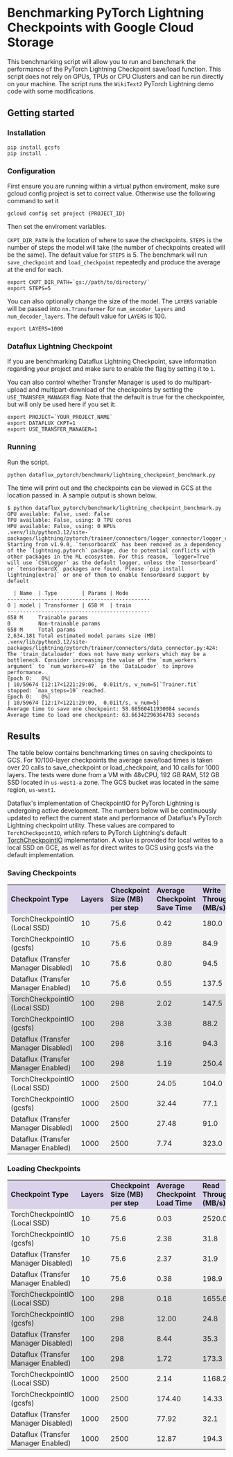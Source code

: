 # Benchmarking PyTorch Lightning Checkpoints with Google Cloud Storage

This benchmarking script will allow you to run and benchmark the performance of the PyTorch Lightning Checkpoint save/load function. This script does not rely on GPUs, TPUs or CPU Clusters and can be run directly on your machine. The script runs the `WikiText2` PyTorch Lightning demo code with some modifications.

## Getting started

### Installation

```shell
pip install gcsfs
pip install .
```

### Configuration

First ensure you are running within a virtual python enviroment, make sure gcloud config project is set to correct value. Otherwise use the following command to set it 

```shell
gcloud config set project {PROJECT_ID}
```

Then set the enviroment variables.

`CKPT_DIR_PATH` is the location of where to save the checkpoints. `STEPS` is the number of steps the model will take (the number of checkpoints created will be the same). The default value for `STEPS` is 5. The benchmark will run `save_checkpoint` and `load_checkpoint` repeatedly and produce the average at the end for each. 

```shell
export CKPT_DIR_PATH=`gs://path/to/directory/`
export STEPS=5
```

You can also optionally change the size of the model. The `LAYERS` variable will be passed into `nn.Transformer` for `num_encoder_layers` and `num_decoder_layers`. The default value for `LAYERS` is 100.

```shell
export LAYERS=1000
```

### Dataflux Lightning Checkpoint

If you are benchmarking Dataflux Lightning Checkpoint, save information regarding your project and make sure to enable the flag by setting it to `1`.

You can also control whether Transfer Manager is used to do multipart-upload and multipart-download of the checkpoints by setting the `USE_TRANSFER_MANAGER` flag. Note that the default is true for the checkpointer, but will only be used here if you set it:

```shell
export PROJECT=`YOUR_PROJECT_NAME`
export DATAFLUX_CKPT=1
export USE_TRANSFER_MANAGER=1
```

### Running

Run the script.

```shell
python dataflux_pytorch/benchmark/lightning_checkpoint_benchmark.py
```

The time will print out and the checkpoints can be viewed in GCS at the location passed in. A sample output is shown below.

```shell
$ python dataflux_pytorch/benchmark/lightning_checkpoint_benchmark.py
GPU available: False, used: False
TPU available: False, using: 0 TPU cores
HPU available: False, using: 0 HPUs
.venv/lib/python3.12/site-packages/lightning/pytorch/trainer/connectors/logger_connector/logger_connector.py:75: Starting from v1.9.0, `tensorboardX` has been removed as a dependency of the `lightning.pytorch` package, due to potential conflicts with other packages in the ML ecosystem. For this reason, `logger=True` will use `CSVLogger` as the default logger, unless the `tensorboard` or `tensorboardX` packages are found. Please `pip install lightning[extra]` or one of them to enable TensorBoard support by default

  | Name  | Type        | Params | Mode
----------------------------------------------
0 | model | Transformer | 658 M  | train
----------------------------------------------
658 M     Trainable params
0         Non-trainable params
658 M     Total params
2,634.181 Total estimated model params size (MB)
.venv/lib/python3.12/site-packages/lightning/pytorch/trainer/connectors/data_connector.py:424: The 'train_dataloader' does not have many workers which may be a bottleneck. Consider increasing the value of the `num_workers` argument` to `num_workers=47` in the `DataLoader` to improve performance.
Epoch 0:   0%|                                                                                                            | 10/59674 [12:17<1221:29:06,  0.01it/s, v_num=5]`Trainer.fit` stopped: `max_steps=10` reached.
Epoch 0:   0%|                                                                                                            | 10/59674 [12:17<1221:29:09,  0.01it/s, v_num=5]
Average time to save one checkpoint: 58.68560411930084 seconds
Average time to load one checkpoint: 63.66342296364783 seconds
```

## Results

The table below contains benchmarking times on saving checkpoints to GCS. For 10/100-layer checkpoints the average save/load times is taken over 20 calls to save_checkpoint or load_checkpoint, and 10 calls for 1000 layers. The tests were done from a VM with 48vCPU, 192 GB RAM, 512 GB SSD located in `us-west1-a` zone. The GCS bucket was located in the same region, `us-west1`.


Dataflux's implementation of CheckpointIO for PyTorch Lightning is undergoing active development. The numbers below will be continuously updated to reflect the current state and performance of Dataflux's PyTorch Lightning checkpoint utility. These values are compared to `TorchCheckpointIO`, which refers to PyTorch Lightning's default [TorchCheckpointIO](https://lightning.ai/docs/pytorch/stable/api/lightning.pytorch.plugins.io.TorchCheckpointIO.html) implementation. A value is provided for local writes to a local SSD on GCE, as well as for direct writes to GCS using gcsfs via the default implementation.

### Saving Checkpoints

<table>
  <tr>
   <td style="background-color: #d9d2e9"><strong>Checkpoint Type</strong>
   </td>
   <td style="background-color: #d9d2e9"><strong>Layers</strong>
   </td>
   <td style="background-color: #d9d2e9"><strong>Checkpoint Size (MB) per step</strong>
   </td>
   <td style="background-color: #d9d2e9"><strong>Average Checkpoint Save Time</strong>
   </td>
   <td style="background-color: #d9d2e9"><strong>Write Throughput (MB/s)</strong>
   </td>
  </tr>
  <tr>
   <td style="background-color: #f3f3f3">TorchCheckpointIO (Local SSD)
   </td>
   <td style="background-color: #f3f3f3">10
   </td>
   <td style="background-color: #f3f3f3">75.6
   </td>
   <td style="background-color: #f3f3f3">0.42
   </td>
   <td style="background-color: #f3f3f3">180.0
   </td>
  </tr>
  <tr>
   <td style="background-color: #f3f3f3">TorchCheckpointIO (gcsfs)
   </td>
   <td style="background-color: #f3f3f3">10
   </td>
   <td style="background-color: #f3f3f3">75.6
   </td>
   <td style="background-color: #f3f3f3">0.89
   </td>
   <td style="background-color: #f3f3f3">84.9
   </td>
  </tr>
  <tr>
   <td style="background-color: #f3f3f3">Dataflux (Transfer Manager Disabled)
   </td>
   <td style="background-color: #f3f3f3">10
   </td>
   <td style="background-color: #f3f3f3">75.6
   </td>
   <td style="background-color: #f3f3f3">0.80
   </td>
   <td style="background-color: #f3f3f3">94.5
   </td>
  </tr>
  <tr>
   <td style="background-color: #f3f3f3">Dataflux (Transfer Manager Enabled)
   </td>
   <td style="background-color: #f3f3f3">10
   </td>
   <td style="background-color: #f3f3f3">75.6
   </td>
   <td style="background-color: #f3f3f3">0.55
   </td>
   <td style="background-color: #f3f3f3">137.5
   </td>
  </tr>
  <tr>
   <td style="background-color: #d9d9d9">TorchCheckpointIO (Local SSD)
   </td>
   <td style="background-color: #d9d9d9">100
   </td>
   <td style="background-color: #d9d9d9">298
   </td>
   <td style="background-color: #d9d9d9">2.02
   </td>
   <td style="background-color: #d9d9d9">147.5
   </td>
  </tr>
  <tr>
   <td style="background-color: #d9d9d9">TorchCheckpointIO (gcsfs)
   </td>
   <td style="background-color: #d9d9d9">100
   </td>
   <td style="background-color: #d9d9d9">298
   </td>
   <td style="background-color: #d9d9d9">3.38
   </td>
   <td style="background-color: #d9d9d9">88.2
   </td>
  </tr>
  <tr>
   <td style="background-color: #d9d9d9">Dataflux (Transfer Manager Disabled)
   </td>
   <td style="background-color: #d9d9d9">100
   </td>
   <td style="background-color: #d9d9d9">298
   </td>
   <td style="background-color: #d9d9d9">3.16
   </td>
   <td style="background-color: #d9d9d9">94.3
   </td>
  </tr>
  <tr>
   <td style="background-color: #d9d9d9">Dataflux (Transfer Manager Enabled)
   </td>
   <td style="background-color: #d9d9d9">100
   </td>
   <td style="background-color: #d9d9d9">298
   </td>
   <td style="background-color: #d9d9d9">1.19
   </td>
   <td style="background-color: #d9d9d9">250.4
   </td>
  </tr>
  <tr>
   <td style="background-color: #f3f3f3">TorchCheckpointIO (Local SSD)
   </td>
   <td style="background-color: #f3f3f3">1000
   </td>
   <td style="background-color: #f3f3f3">2500
   </td>
   <td style="background-color: #f3f3f3">24.05
   </td>
   <td style="background-color: #f3f3f3">104.0
   </td>
  </tr>
  <tr>
   <td style="background-color: #f3f3f3">TorchCheckpointIO (gcsfs)
   </td>
   <td style="background-color: #f3f3f3">1000
   </td>
   <td style="background-color: #f3f3f3">2500
   </td>
   <td style="background-color: #f3f3f3">32.44
   </td>
   <td style="background-color: #f3f3f3">77.1
   </td>
  </tr>
  <tr>
   <td style="background-color: #f3f3f3">Dataflux (Transfer Manager Disabled)
   </td>
   <td style="background-color: #f3f3f3">1000
   </td>
   <td style="background-color: #f3f3f3">2500
   </td>
   <td style="background-color: #f3f3f3">27.48
   </td>
   <td style="background-color: #f3f3f3">91.0
   </td>
  </tr>
  <tr>
   <td style="background-color: #f3f3f3">Dataflux (Transfer Manager Enabled)
   </td>
   <td style="background-color: #f3f3f3">1000
   </td>
   <td style="background-color: #f3f3f3">2500
   </td>
   <td style="background-color: #f3f3f3">7.74
   </td>
   <td style="background-color: #f3f3f3">323.0
   </td>
  </tr>
</table>

### Loading Checkpoints

<table>
  <tr>
   <td style="background-color: #d9d2e9"><strong>Checkpoint Type</strong>
   </td>
   <td style="background-color: #d9d2e9"><strong>Layers</strong>
   </td>
   <td style="background-color: #d9d2e9"><strong>Checkpoint Size (MB) per step</strong>
   </td>
   <td style="background-color: #d9d2e9"><strong>Average Checkpoint Load Time</strong>
   </td>
   <td style="background-color: #d9d2e9"><strong>Read Throughput (MB/s)</strong>
   </td>
  </tr>
  <tr>
   <td style="background-color: #f3f3f3">TorchCheckpointIO (Local SSD)
   </td>
   <td style="background-color: #f3f3f3">10
   </td>
   <td style="background-color: #f3f3f3">75.6
   </td>
   <td style="background-color: #f3f3f3">0.03
   </td>
   <td style="background-color: #f3f3f3">2520.0
   </td>
  </tr>
  <tr>
   <td style="background-color: #f3f3f3">TorchCheckpointIO (gcsfs)
   </td>
   <td style="background-color: #f3f3f3">10
   </td>
   <td style="background-color: #f3f3f3">75.6
   </td>
   <td style="background-color: #f3f3f3">2.38
   </td>
   <td style="background-color: #f3f3f3">31.8
   </td>
  </tr>
  <tr>
   <td style="background-color: #f3f3f3">Dataflux (Transfer Manager Disabled)
   </td>
   <td style="background-color: #f3f3f3">10
   </td>
   <td style="background-color: #f3f3f3">75.6
   </td>
   <td style="background-color: #f3f3f3">2.37
   </td>
   <td style="background-color: #f3f3f3">31.9
   </td>
  </tr>
  <tr>
   <td style="background-color: #f3f3f3">Dataflux (Transfer Manager Enabled)
   </td>
   <td style="background-color: #f3f3f3">10
   </td>
   <td style="background-color: #f3f3f3">75.6
   </td>
   <td style="background-color: #f3f3f3">0.38
   </td>
   <td style="background-color: #f3f3f3">198.9
   </td>
  </tr>
  <tr>
   <td style="background-color: #d9d9d9">TorchCheckpointIO (Local SSD)
   </td>
   <td style="background-color: #d9d9d9">100
   </td>
   <td style="background-color: #d9d9d9">298
   </td>
   <td style="background-color: #d9d9d9">0.18
   </td>
   <td style="background-color: #d9d9d9">1655.6
   </td>
  </tr>
  <tr>
   <td style="background-color: #d9d9d9">TorchCheckpointIO (gcsfs)
   </td>
   <td style="background-color: #d9d9d9">100
   </td>
   <td style="background-color: #d9d9d9">298
   </td>
   <td style="background-color: #d9d9d9">12.00
   </td>
   <td style="background-color: #d9d9d9">24.8
   </td>
  </tr>
  <tr>
   <td style="background-color: #d9d9d9">Dataflux (Transfer Manager Disabled)
   </td>
   <td style="background-color: #d9d9d9">100
   </td>
   <td style="background-color: #d9d9d9">298
   </td>
   <td style="background-color: #d9d9d9">8.44
   </td>
   <td style="background-color: #d9d9d9">35.3
   </td>
  </tr>
  <tr>
   <td style="background-color: #d9d9d9">Dataflux (Transfer Manager Enabled)
   </td>
   <td style="background-color: #d9d9d9">100
   </td>
   <td style="background-color: #d9d9d9">298
   </td>
   <td style="background-color: #d9d9d9">1.72
   </td>
   <td style="background-color: #d9d9d9">173.3
   </td>
  </tr>
  <tr>
   <td style="background-color: #f3f3f3">TorchCheckpointIO (Local SSD)
   </td>
   <td style="background-color: #f3f3f3">1000
   </td>
   <td style="background-color: #f3f3f3">2500
   </td>
   <td style="background-color: #f3f3f3">2.14
   </td>
   <td style="background-color: #f3f3f3">1168.2
   </td>
  </tr>
  <tr>
   <td style="background-color: #f3f3f3">TorchCheckpointIO (gcsfs)
   </td>
   <td style="background-color: #f3f3f3">1000
   </td>
   <td style="background-color: #f3f3f3">2500
   </td>
   <td style="background-color: #f3f3f3">174.40
   </td>
   <td style="background-color: #f3f3f3">14.33
   </td>
  </tr>
  <tr>
   <td style="background-color: #f3f3f3">Dataflux (Transfer Manager Disabled)
   </td>
   <td style="background-color: #f3f3f3">1000
   </td>
   <td style="background-color: #f3f3f3">2500
   </td>
   <td style="background-color: #f3f3f3">77.92
   </td>
   <td style="background-color: #f3f3f3">32.1
   </td>
  </tr>
  <tr>
   <td style="background-color: #f3f3f3">Dataflux (Transfer Manager Enabled)
   </td>
   <td style="background-color: #f3f3f3">1000
   </td>
   <td style="background-color: #f3f3f3">2500
   </td>
   <td style="background-color: #f3f3f3">12.87
   </td>
   <td style="background-color: #f3f3f3">194.3
   </td>
  </tr>
</table>
